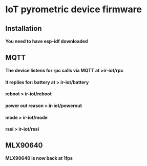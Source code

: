 # IoT pyrometric device firmware

## Installation
#### You need to have esp-idf downloaded

## MQTT
#### The device listens for rpc calls via MQTT at >ir-iot/rpc 
#### It replies for: battery at > ir-iot/battery
#### 		     reboot > ir-iot/reboot
####                 power out reason > ir-iot/powerout
####                 mode > ir-iot/mode
####                 rssi > ir-iot/rssi

## MLX90640
#### MLX90640 is now back at 1fps 
